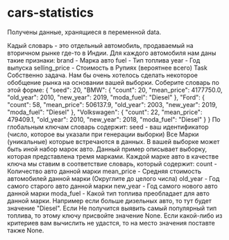 # cars-statistics
Получены данные, хранящиеся в переменной data.

Кадый словарь - это отдельный автомобиль, продаваемый на вторичном рынке где-то в Индии. Для каждого автомобиля нам даны такие признаки:
brand - Марка авто
fuel - Тип топлива
year - Год выпуска
selling_price - Стоимость в Рупиях (вероятнее всего)
Task
Собственно задача. Нам бы очень хотелось сделать некоторое обобщение рынка на основании вашей выборки. Cоберите словарь по этой форме:
{
    "seed": 20,
    "BMW": {
        "count": 20,
        "mean_price": 4177750.0,
        "old_year": 2010,
        "new_year": 2019,
        "moda_fuel": "Diesel"
    },
    "Ford": {
        "count": 58,
        "mean_price": 506137.9,
        "old_year": 2003,
        "new_year": 2019,
        "moda_fuel": "Diesel"
    },
    "Volkswagen": {
        "count": 22,
        "mean_price": 479409.1,
        "old_year": 2010,
        "new_year": 2018,
        "moda_fuel": "Diesel"
    }
}
По глобальным ключам словарь содержит:
seed - ваш идентификатор (число, которое вы указали при генерации выборки)
Все Марки (уникальные) которые встречаются в данных. В вашей выборке может быть иной набор марок авто. Данный пример описывает выборку, которая представлена тремя марками.
Каждой марке авто в качестве ключа мы ставим в соответствие словарь, который содержит:
count - Количество авто данной марки
mean_price - Средняя стоимость автомобилей данной марки (Округлите до целого числа)
old_year - Год самого старого авто данной марки
new_year - Год самого нового авто данной марки
moda_fuel - Какой тип топлива преобладает для авто данной марки. Например если больше дизельных авто, то тут будет значение "Diesel". Если Не получится выявить самый популярный тип топлива, то этому ключу присвойте значение None.
Если какой-либо из критериев вам вычислить не удастся, то на место значения поставте также None.
